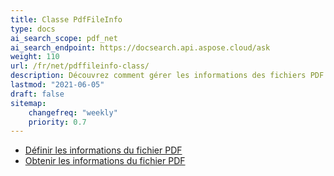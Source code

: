 ```yaml
---
title: Classe PdfFileInfo
type: docs
ai_search_scope: pdf_net
ai_search_endpoint: https://docsearch.api.aspose.cloud/ask
weight: 110
url: /fr/net/pdffileinfo-class/
description: Découvrez comment gérer les informations des fichiers PDF telles que les propriétés et les métadonnées en utilisant la classe PDFFileInfo dans .NET.
lastmod: "2021-06-05"
draft: false
sitemap:
    changefreq: "weekly"
    priority: 0.7
---
```

- [Définir les informations du fichier PDF](/pdf/net/set-pdf-file-information/)
- [Obtenir les informations du fichier PDF](/pdf/net/get-pdf-file-information/)